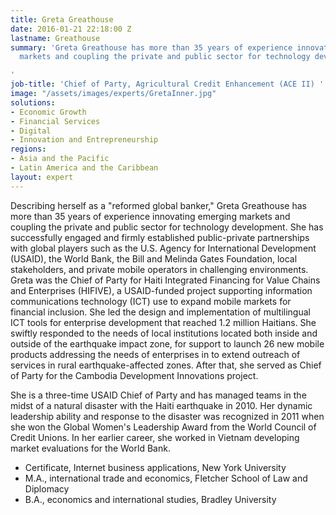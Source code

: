 ```yaml
---
title: Greta Greathouse
date: 2016-01-21 22:18:00 Z
lastname: Greathouse
summary: 'Greta Greathouse has more than 35 years of experience innovating emerging
  markets and coupling the private and public sector for technology development.

'
job-title: 'Chief of Party, Agricultural Credit Enhancement (ACE II) '
image: "/assets/images/experts/GretaInner.jpg"
solutions:
- Economic Growth
- Financial Services
- Digital
- Innovation and Entrepreneurship
regions:
- Asia and the Pacific
- Latin America and the Caribbean
layout: expert
---
```


Describing herself as a "reformed global banker," Greta Greathouse has more than 35 years of experience innovating emerging markets and coupling the private and public sector for technology development. She has successfully engaged and firmly established public-private partnerships with global players such as the U.S. Agency for International Development (USAID), the World Bank, the Bill and Melinda Gates Foundation, local stakeholders, and private mobile operators in challenging environments. Greta was the Chief of Party for Haiti Integrated Financing for Value Chains and Enterprises (HIFIVE), a USAID-funded project supporting information communications technology (ICT) use to expand mobile markets for financial inclusion. She led the design and implementation of multilingual ICT tools for enterprise development that reached 1.2 million Haitians. She swiftly responded to the needs of local institutions located both inside and outside of the earthquake impact zone, for support to launch 26 new mobile products addressing the needs of enterprises in to extend outreach of services in rural earthquake-affected zones. After that, she served as Chief of Party for the Cambodia Development Innovations project.

She is a three-time USAID Chief of Party and has managed teams in the midst of a natural disaster with the Haiti earthquake in 2010. Her dynamic leadership ability and response to the disaster was recognized in 2011 when she won the Global Women's Leadership Award from the World Council of Credit Unions. In her earlier career, she worked in Vietnam developing market evaluations for the World Bank.

* Certificate, Internet business applications, New York University
* M.A., international trade and economics, Fletcher School of Law and Diplomacy
* B.A., economics and international studies, Bradley University  

